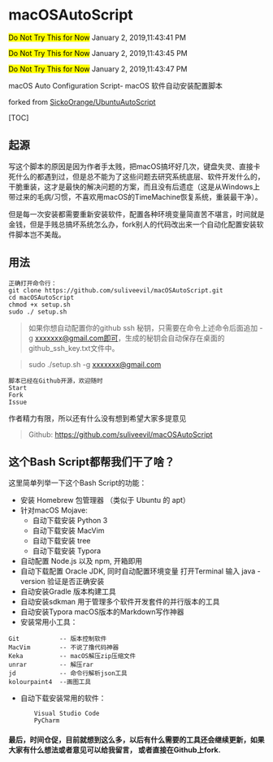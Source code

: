 # macOSAutoScript

<mark>Do Not Try This for Now</mark>   January 2, 2019,11:43:41 PM

<mark>Do Not Try This for Now</mark>  January 2, 2019,11:43:45 PM

<mark>Do Not Try This for Now</mark>  January 2, 2019,11:43:47 PM

macOS Auto Configuration Script- macOS 软件自动安装配置脚本

forked from [SickoOrange/UbuntuAutoScript](https://github.com/SickoOrange/UbuntuAutoScript)


[TOC]

## 起源

写这个脚本的原因是因为作者手太贱，把macOS搞坏好几次，键盘失灵、直接卡死什么的都遇到过，但是总不能为了这些问题去研究系统底层、软件开发什么的，干脆重装，这才是最快的解决问题的方案，而且没有后遗症（这是从Windows上带过来的毛病/习惯，不喜欢用macOS的TimeMachine恢复系统，重装最干净）。

但是每一次安装都需要重新安装软件，配置各种环境变量简直苦不堪言，时间就是金钱，但是手贱总搞坏系统怎么办，fork别人的代码改出来一个自动化配置安装软件脚本岂不美哉。


## 用法

```
正确打开命令行：
git clone https://github.com/suliveevil/macOSAutoScript.git
cd macOSAutoScript
chmod +x setup.sh
sudo ./ setup.sh
```

> 如果你想自动配置你的github ssh 秘钥，只需要在命令上述命令后面追加 -g xxxxxxx@gmail.com即可，生成的秘钥会自动保存在桌面的github_ssh_key.txt文件中。

> sudo ./setup.sh -g xxxxxxx@gmail.com

```text
脚本已经在Github开源，欢迎随时
Start
Fork
Issue
```

作者精力有限，所以还有什么没有想到希望大家多提意见

> Github:
> https://github.com/suliveevil/macOSAutoScript


## 这个Bash Script都帮我们干了啥？

这里简单列举一下这个Bash Script的功能：

- 安装 Homebrew 包管理器 （类似于 Ubuntu 的 apt）
- 针对macOS Mojave:
   - 自动下载安装 Python 3
   - 自动下载安装 MacVim
   - 自动下载安装 tree
   - 自动下载安装 Typora
- 自动配置 Node.js 以及 npm, 开箱即用
- 自动下载配置 Oracle JDK, 同时自动配置环境变量
       打开Terminal
       输入 java -version 验证是否正确安装
- 自动安装Gradle 版本构建工具
- 自动安装sdkman 用于管理多个软件开发套件的并行版本的工具
- 自动安装Typora macOS版本的Markdown写作神器 
- 安装常用小工具：

```text
Git           -- 版本控制软件
MacVim        -- 不说了撸代码神器
Keka          -- macOS解压zip压缩文件
unrar         -- 解压rar
jd            -- 命令行解析json工具
kolourpaint4  --画图工具 
```

- 自动下载安装常用的软件：

```
       Visual Studio Code
       PyCharm
```


#### 最后，时间仓促，目前就想到这么多，以后有什么需要的工具还会继续更新，如果大家有什么想法或者意见可以给我留言， 或者直接在Github上fork.